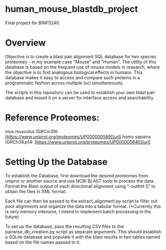 # human_mouse_blastdb_project
Final project for BINF5240

# Overview
Objective is to create a blast pair alignment SQL database for two species proteomes - in my example case "Mouse" and "Human". The utility of this database is based on the frequent use of mouse models in research, where the objective is to find analogous biological effects in humans. This database makes it easy to access and compare such proteins in a programmatic fashion across multiple loci simultaneously.

The scripts in this repository can be used to establish your own blast pair database and mount it on a server for interface access and searchability. 

# Reference Proteomes:
mus musculus (GRCm39): [https://www.uniprot.org/proteomes/UP000000589](url)
homo sapiens (GRCh38.p14: [https://www.uniprot.org/proteomes/UP000005640](url)

# Setting Up the Database
To establish the Database, first download the desired proteomes from uniprot or another source and use NCBI BLAST tools to process the data. Format the Blast output of each directional alignment using "-outfmt 5" to obtain the files in XML format.

Each file can then be passed to the extract_alignment.py script to filter out poor alignments and organize the data into a tabular format. (*Currently this is very memory intensive, I intend to implement batch processing in the future)

To set up the database, pass the resulting CSV files to the pairwise_db_creation.py script as separate arguments. This should establish a SQLite database and populate it with the blast results in two tables named based on the file names passed to it.